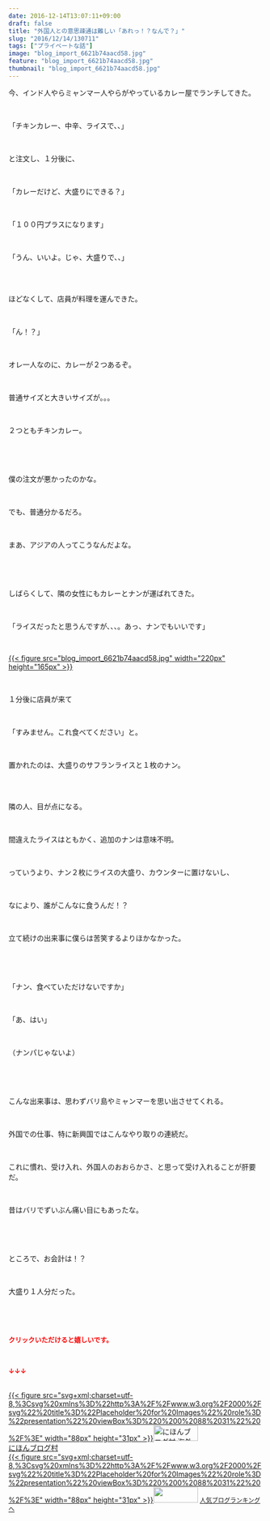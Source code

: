 ```yaml
---
date: 2016-12-14T13:07:11+09:00
draft: false
title: "外国人との意思疎通は難しい「あれっ！？なんで？」"
slug: "2016/12/14/130711"
tags: ["プライベートな話"]
image: "blog_import_6621b74aacd58.jpg"
feature: "blog_import_6621b74aacd58.jpg"
thumbnail: "blog_import_6621b74aacd58.jpg"
---
```

<p>今、インド人やらミャンマー人やらがやっているカレー屋でランチしてきた。</p><p> </p><p>「チキンカレー、中辛、ライスで、、」</p><p> </p><p>と注文し、１分後に、</p><p> </p><p>「カレーだけど、大盛りにできる？」</p><p> </p><p>「１００円プラスになります」</p><p> </p><p>「うん、いいよ。じゃ、大盛りで、、」</p><p> </p><p><br/>ほどなくして、店員が料理を運んできた。</p><p> </p><p>「ん！？」</p><p> </p><p>オレ一人なのに、カレーが２つあるぞ。</p><p> </p><p>普通サイズと大きいサイズが。。。</p><p> </p><p>２つともチキンカレー。</p><p> </p><p> </p><p>僕の注文が悪かったのかな。</p><p> </p><p>でも、普通分かるだろ。</p><p> </p><p>まあ、アジアの人ってこうなんだよな。</p><p> </p><p> </p><p>しばらくして、隣の女性にもカレーとナンが運ばれてきた。</p><p> </p><p>「ライスだったと思うんですが、、、。あっ、ナンでもいいです」</p><p> </p><p><a href="blog_import_6621b74bf2dce.jpg">{{< figure src="blog_import_6621b74aacd58.jpg" width="220px" height="165px" >}}</a></p><p> </p><p>１分後に店員が来て</p><p> </p><p>「すみません。これ食べてください」と。</p><p> </p><p>置かれたのは、大盛りのサフランライスと１枚のナン。</p><p> </p><p><br/>隣の人、目が点になる。</p><p> </p><p>間違えたライスはともかく、追加のナンは意味不明。</p><p> </p><p>っていうより、ナン２枚にライスの大盛り、カウンターに置けないし、</p><p> </p><p>なにより、誰がこんなに食うんだ！？</p><p> </p><p>立て続けの出来事に僕らは苦笑するよりほかなかった。</p><p> </p><p> </p><p>「ナン、食べていただけないですか」</p><p> </p><p>「あ、はい」</p><p> </p><p>（ナンパじゃないよ）</p><p> </p><p> </p><p>こんな出来事は、思わずバリ島やミャンマーを思い出させてくれる。</p><p> </p><p>外国での仕事、特に新興国ではこんなやり取りの連続だ。</p><p> </p><p>これに慣れ、受け入れ、外国人のおおらかさ、と思って受け入れることが肝要だ。</p><p> </p><p>昔はバリでずいぶん痛い目にもあったな。</p><p> </p><p> </p><p>ところで、お会計は！？</p><p> </p><p>大盛り１人分だった。</p><p> </p><p> </p><p><font color="#ff0000" size="2"><strong>クリックいただけると嬉しいです。</strong></font></p><p> </p><p><font color="#ff0000" size="2"><strong>↓↓↓</strong></font></p><p><br/><a href="ranking.html?p_cid=01260127" target="_blank">{{< figure src="svg+xml;charset=utf-8,%3Csvg%20xmlns%3D%22http%3A%2F%2Fwww.w3.org%2F2000%2Fsvg%22%20title%3D%22Placeholder%20for%20Images%22%20role%3D%22presentation%22%20viewBox%3D%220%200%2088%2031%22%20%2F%3E" width="88px" height="31px" >}}<noscript><img width="88" height="31" alt="にほんブログ村 海外生活ブログ バリ島情報へ" src="https://img-proxy.blog-video.jp/images?url=http%3A%2F%2Foverseas.blogmura.com%2Fbali%2Fimg%2Fbali88_31.gif" border="0"></noscript></a><br/><a href="ranking.html?p_cid=01260127" target="_blank">にほんブログ村</a><br/><a title="人気ブログランキングへ" href="link.php?1804582">{{< figure src="svg+xml;charset=utf-8,%3Csvg%20xmlns%3D%22http%3A%2F%2Fwww.w3.org%2F2000%2Fsvg%22%20title%3D%22Placeholder%20for%20Images%22%20role%3D%22presentation%22%20viewBox%3D%220%200%2088%2031%22%20%2F%3E" width="88px" height="31px" >}}<noscript><img width="88" height="31" src="https://blog.with2.net/img/banner/banner_22.gif" border="0"></noscript></a> <a style="font-size: 12px;" href="link.php?1804582">人気ブログランキングへ</a></p>

